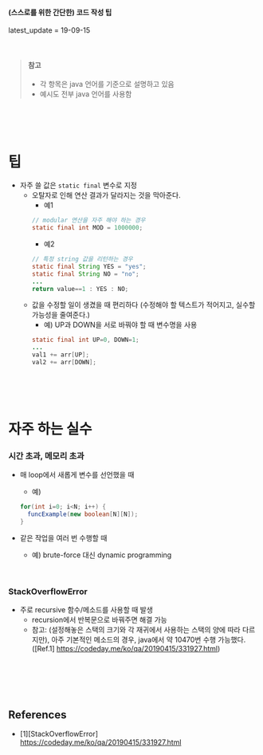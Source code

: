 #### (스스로를 위한 간단한) 코드 작성 팁
latest_update = 19-09-15

<br>

> #### 참고
> * 각 항목은 java 언어를 기준으로 설명하고 있음
> * 예시도 전부 java 언어를 사용함

<br><br><br>


# 팁
* 자주 쓸 값은 `static final` 변수로 지정
  - 오탈자로 인해 연산 결과가 달라지는 것을 막아준다.
    - 예1
    ```java
    // modular 연산을 자주 해야 하는 경우
    static final int MOD = 1000000;
    ```
    - 예2
    ```java
    // 특정 string 값을 리턴하는 경우
    static final String YES = "yes";
    static final String NO = "no";
    ...
    return value==1 : YES : NO;
    ```
  - 값을 수정할 일이 생겼을 때 편리하다 (수정해야 할 텍스트가 적어지고, 실수할 가능성을 줄여준다.)
    - 예) UP과 DOWN을 서로 바꿔야 할 때 변수명을 사용
    ```java
    static final int UP=0, DOWN=1;
    ...
    val1 += arr[UP];
    val2 += arr[DOWN];
    ```
<br><br><br>




# 자주 하는 실수

### 시간 초과, 메모리 초과
* 매 loop에서 새롭게 변수를 선언했을 때
  - 예)
  ``` java
  for(int i=0; i<N; i++) {
    funcExample(new boolean[N][N]);
  }
  ```

* 같은 작업을 여러 번 수행할 때
  - 예) brute-force 대신 dynamic programming

<br>


### StackOverflowError

* 주로 recursive 함수/메소드를 사용할 때 발생
  - recursion에서 반복문으로 바꿔주면 해결 가능
  - 참고: (설정해놓은 스택의 크기와 각 재귀에서 사용하는 스택의 양에 따라 다르지만), 아주 기본적인 메소드의 경우, java에서 약 10470번 수행 가능했다. ([Ref.1] https://codeday.me/ko/qa/20190415/331927.html)


<br><br><br><br>




## References
* [1][StackOverflowError] https://codeday.me/ko/qa/20190415/331927.html
